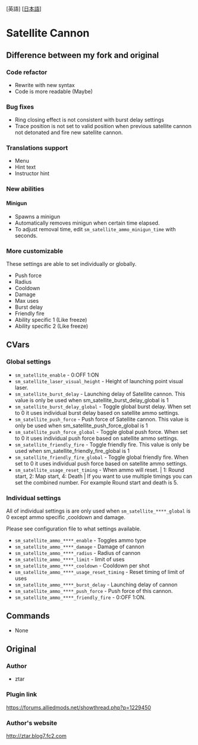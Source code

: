 [英語] [[日本語](/README_JA.md)]

# Satellite Cannon

## Difference between my fork and original

### Code refactor

- Rewrite with new syntax
- Code is more readable (Maybe)

### Bug fixes

- Ring closing effect is not consistent with burst delay settings
- Trace position is not set to valid position when previous satellite cannon not detonated and fire new satellite cannon.

### Translations support

- Menu
- Hint text
- Instructor hint

### New abilities

#### Minigun

- Spawns a minigun
- Automatically removes minigun when certain time elapsed.
- To adjust removal time, edit `sm_satellite_ammo_minigun_time` with seconds.

### More customizable

These settings are able to set individually or globally.

- Push force
- Radius
- Cooldown
- Damage
- Max uses
- Burst delay
- Friendly fire
- Ability specific 1 (Like freeze)
- Ability specific 2 (Like freeze)

## CVars

### Global settings

- `sm_satellite_enable` - 0:OFF 1:ON
- `sm_satellite_laser_visual_height` - Height of launching point visual laser.
- `sm_satellite_burst_delay` - Launching delay of Satellite cannon. This value is only be used when sm_satellite_burst_delay_global is 1
- `sm_satellite_burst_delay_global` - Toggle global burst delay. When set to 0 it uses individual burst delay based on satellite ammo settings.
- `sm_satellite_push_force` - Push force of Satellite cannon. This value is only be used when sm_satellite_push_force_global is 1
- `sm_satellite_push_force_global` - Toggle global push force. When set to 0 it uses individual push force based on satellite ammo settings.
- `sm_satellite_friendly_fire` - Toggle friendly fire. This value is only be used when sm_satellite_friendly_fire_global is 1
- `sm_satellite_friendly_fire_global` - Toggle global friendly fire. When set to 0 it uses individual push force based on satellite ammo settings.
- `sm_satellite_usage_reset_timing` - When ammo will reset. | 1: Round start, 2: Map start, 4: Death | If you want to use multiple timings you can set the combined number. For example Round start and death is 5.

### Individual settings

All of individual settings is are only used when `sm_satellite_****_global` is 0 except ammo specific ,cooldown and damage.

Please see configuration file to what settings available.

- `sm_satellite_ammo_****_enable` - Toggles ammo type
- `sm_satellite_ammo_****_damage` - Damage of cannon
- `sm_satellite_ammo_****_radius` - Radius of cannon
- `sm_satellite_ammo_****_limit` - limit of uses
- `sm_satellite_ammo_****_cooldown` - Cooldown per shot
- `sm_satellite_ammo_****_usage_reset_timing` - Reset timing of limit of uses
- `sm_satellite_ammo_****_burst_delay` - Launching delay of cannon
- `sm_satellite_ammo_****_push_force` - Push force of this cannon.
- `sm_satellite_ammo_****_friendly_fire` - 0:OFF 1:ON.

## Commands

- None

## Original

### Author
- ztar

### Plugin link

https://forums.alliedmods.net/showthread.php?p=1229450


### Author's website

http://ztar.blog7.fc2.com